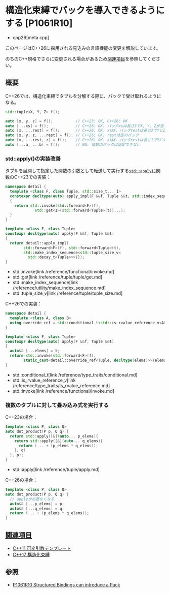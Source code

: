 # 構造化束縛でパックを導入できるようにする [P1061R10]
* cpp26[meta cpp]

<!-- start lang caution -->

このページはC++26に採用される見込みの言語機能の変更を解説しています。

のちのC++規格でさらに変更される場合があるため[関連項目](#relative-page)を参照してください。

<!-- last lang caution -->

## 概要
C++26では、構造化束縛でタプルを分解する際に、パックで受け取れるようになる。

```cpp
std::tuple<X, Y, Z> f();

auto [x, y, z] = f();          // C++23: OK, C++26: OK
auto [...xs] = f();            // C++26: OK. パックxsは長さ3でX, Y, Zが含まれる
auto [x, ...rest] = f();       // C++26: OK. xはX、パックrestは長さ2でYとZが含まれる
auto [x, y, z, ...rest] = f(); // C++26: OK. restは空のパック
auto [x, ...rest, z] = f();    // C++26: OK. xはX、パックrestは長さ1でYに対応、zはZ
auto [...a, ...b] = f();       // NG: 複数のパックは指定できない
```

### std::apply()の実装改善
タプルを展開して指定した関数の引数として転送して実行する[`std::apply()`](/reference/tuple/apply.md)関数のC++23での実装：

```cpp
namespace detail {
  template <class F, class Tuple, std::size_t... I>
  constexpr decltype(auto) apply_impl(F &&f, Tuple &&t, std::index_sequence<I...>)
  {
    return std::invoke(std::forward<F>(f),
             std::get<I>(std::forward<Tuple>(t))...);
  }
}

template <class F, class Tuple>
constexpr decltype(auto) apply(F &&f, Tuple &&t)
{
  return detail::apply_impl(
        std::forward<F>(f), std::forward<Tuple>(t),
        std::make_index_sequence<std::tuple_size_v<
          std::decay_t<Tuple>>>{});
}
```
* std::invoke[link /reference/functional/invoke.md]
* std::get[link /reference/tuple/tuple/get.md]
* std::make_index_sequence[link /reference/utility/make_index_sequence.md]
* std::tuple_size_v[link /reference/tuple/tuple_size.md]

C++26での実装：

```cpp
namespace detail {
  template <class A, class B>
  using override_ref = std::conditional_t<std::is_rvalue_reference_v<A&&>, B&&, B&>;
}

template <class F, class Tuple>
constexpr decltype(auto) apply(F &&f, Tuple &&t)
{
  auto&& [...elems] = t;
  return std::invoke(std::forward<F>(f),
        static_cast<detail::override_ref<Tuple, decltype(elems)>>(elems)...);
}
```
* std::conditional_t[link /reference/type_traits/conditional.md]
* std::is_rvalue_reference_v[link /reference/type_traits/is_rvalue_reference.md]
* std::invoke[link /reference/functional/invoke.md]


### 複数のタプルに対して畳み込み式を実行する
C++23の場合：

```cpp
template <class P, class Q>
auto dot_product(P p, Q q) {
  return std::apply([&](auto... p_elems){
    return std::apply([&](auto... q_elems){
      return (... + (p_elems * q_elems));
    }, q)
  }, p);
}
```
* std::apply[link /reference/tuple/apply.md]

C++26の場合：

```cpp
template <class P, class Q>
auto dot_product(P p, Q q) {
  // applyが必要なくなる
  auto&& [...p_elems] = p;
  auto&& [...q_elems] = q;
  return (... + (p_elems * q_elems));
}
```


## <a id="relative-page" href="#relative-page">関連項目</a>
- [C++11 可変引数テンプレート](/lang/cpp11/variadic_templates.md)
- [C++17 構造化束縛](/lang/cpp17/structured_bindings.md)


## 参照
- [P1061R10 Structured Bindings can introduce a Pack](https://open-std.org/jtc1/sc22/wg21/docs/papers/2024/p1061r10.html)
